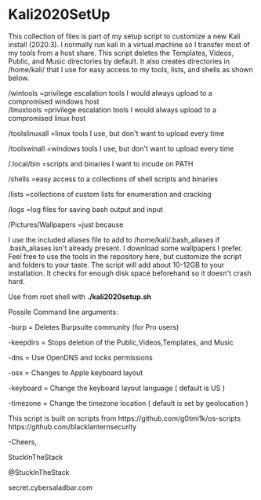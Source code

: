 <h1> Kali2020SetUp </h1>

<p>This collection of files is part of my setup script to customize a new Kali install (2020.3).  I normally run kali in a virtual machine so I transfer most of my tools from a host share.  This script deletes the Templates, Videos, Public, and Music directories by default.  It also creates directories in /home/kali/ that I use for easy access to my tools, lists, and shells as shown below.</p>
<p></p>
   /wintools      =privilege escalation tools I would always upload to a compromised windows host  <br>
   /linuxtools    =privilege escalation tools I would always upload to a compromised linux host  <br>
<p>   /toolslinuxall =linux tools I use, but don't want to upload every time</p>
<p>   /toolswinall   =windows tools I use, but don't want to upload every time</p>
<p>   /.local/bin    =scripts and binaries I want to incude on PATH</p>
<p>   /shells        =easy access to a collections of shell scripts and binaries</p>
<p>   /lists         =collections of custom lists for enumeration and cracking</p>
<p>   /logs          =log files for saving bash output and input</p>
<p>   /Pictures/Wallpapers =just because</p>
<p></p>
<p>I use the included aliases file to add to /home/kali/.bash_aliases if .bash_aliases isn't already present.  
I download some wallpapers I prefer.  Feel free to use the tools in the repository here, but customize the script and folders to your taste.  
The script will add about 10-12GB to your installation. It checks for enough disk space beforehand so it doesn't crash hard.</p>
<p></p>
<p>Use from root shell with  <strong>./kali2020setup.sh</strong> </p>
<p>  Possile Command line arguments:  </p>
<p>    -burp     = Deletes Burpsuite community (for Pro users) </p>
<p>    -keepdirs = Stops deletion of the Public,Videos,Templates, and Music </p>
<p>    -dns      = Use OpenDNS and locks permissions </p>
<p>    -osx      = Changes to Apple keyboard layout </p>
<p>    -keyboard <value> = Change the keyboard layout language  ( default is US ) </p>
<p>    -timezone <value> = Change the timezone location ( default is set by geolocation ) </p>
<p></p>
<p></p>
<p>This script is built on scripts from   https://github.com/g0tmi1k/os-scripts  https://github.com/blacklanternsecurity</p>
<p></p>
<p>-Cheers,</p>
<p>StuckInTheStack</p>
<p>@StuckInTheStack</p>
<p>secret.cybersaladbar.com</p>
